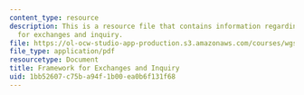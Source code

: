 ```yaml
---
content_type: resource
description: This is a resource file that contains information regarding framework
  for exchanges and inquiry.
file: https://ol-ocw-studio-app-production.s3.amazonaws.com/courses/wgs-693-gender-race-and-the-complexities-of-science-and-technology-a-problem-based-learning-experiment-spring-2009/1bb52607c75ba94f1b00ea0b6f131f68_MITWGS_693S09_tutor01.pdf
file_type: application/pdf
resourcetype: Document
title: Framework for Exchanges and Inquiry
uid: 1bb52607-c75b-a94f-1b00-ea0b6f131f68
---
```

